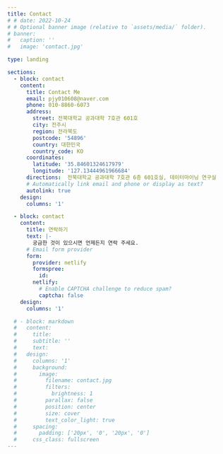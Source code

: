```yaml
---
title: Contact
# # date: 2022-10-24
# # Optional banner image (relative to `assets/media/` folder).
# banner:
#   caption: ''
#   image: 'contact.jpg'

type: landing

sections:
  - block: contact
    content:
      title: Contact Me
      email: pjy010608@naver.com
      phone: 010-8860-6073
      address:
        street: 전북대학교 공과대학 7호관 601호
        city: 전주시
        region: 전라북도
        postcode: '54896'
        country: 대한민국
        country_code: KO
      coordinates:
        latitude: '35.84601324617979'
        longitude: '127.13444961966684'
      directions:  전북대학교 공과대학 7호관 6층 601호실, 데이터마이닝 연구실    
      # Automatically link email and phone or display as text?
      autolink: true
    design:
      columns: '1'

  - block: contact
    content:
      title: 연락하기
      text: |-
        궁금한 것이 있으시면 언제든지 연락 주세요.
      # Email form provider
      form:
        provider: netlify
        formspree:
          id:
        netlify:
          # Enable CAPTCHA challenge to reduce spam?
          captcha: false  
    design:
      columns: '1'

  # - block: markdown
  #   content:
  #     title:
  #     subtitle: ''
  #     text:
  #   design:
  #     columns: '1'
  #     background:
  #       image: 
  #         filename: contact.jpg
  #         filters:
  #           brightness: 1
  #         parallax: false
  #         position: center
  #         size: cover
  #         text_color_light: true
  #     spacing:
  #       padding: ['20px', '0', '20px', '0']
  #     css_class: fullscreen
---
```


